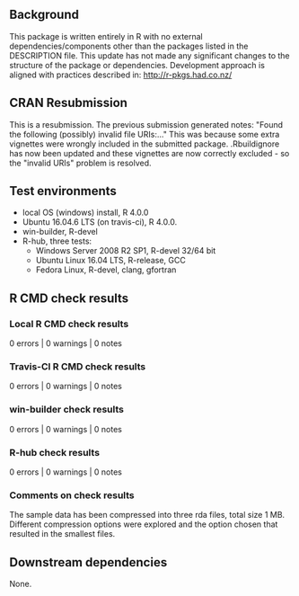 ## Background

This package is written entirely in R with no external dependencies/components other than the packages listed in the DESCRIPTION file.
This update has not made any significant changes to the structure of the package or dependencies.
Development approach is aligned with practices described in:
http://r-pkgs.had.co.nz/

## CRAN Resubmission

This is a resubmission.  The previous submission generated notes:  "Found the following (possibly) invalid file URIs:..."
This was because some extra vignettes were wrongly included in the submitted package.
.Rbuildignore has now been updated and these vignettes are now correctly excluded - so the "invalid URIs" problem is resolved.

## Test environments

* local OS (windows) install, R 4.0.0
* Ubuntu 16.04.6 LTS (on travis-ci), R 4.0.0.
* win-builder, R-devel
* R-hub, three tests:
  * Windows Server 2008 R2 SP1, R-devel 32/64 bit
  * Ubuntu Linux 16.04 LTS, R-release, GCC
  * Fedora Linux, R-devel, clang, gfortran

## R CMD check results

### Local R CMD check results

0 errors | 0 warnings | 0 notes

### Travis-CI R CMD check results

0 errors | 0 warnings | 0 notes

### win-builder check results

0 errors | 0 warnings | 0 notes

### R-hub check results

0 errors | 0 warnings | 0 notes

### Comments on check results

The sample data has been compressed into three rda files, total size 1 MB. Different compression options were explored and the option chosen that resulted in the smallest files.

## Downstream dependencies

None.
